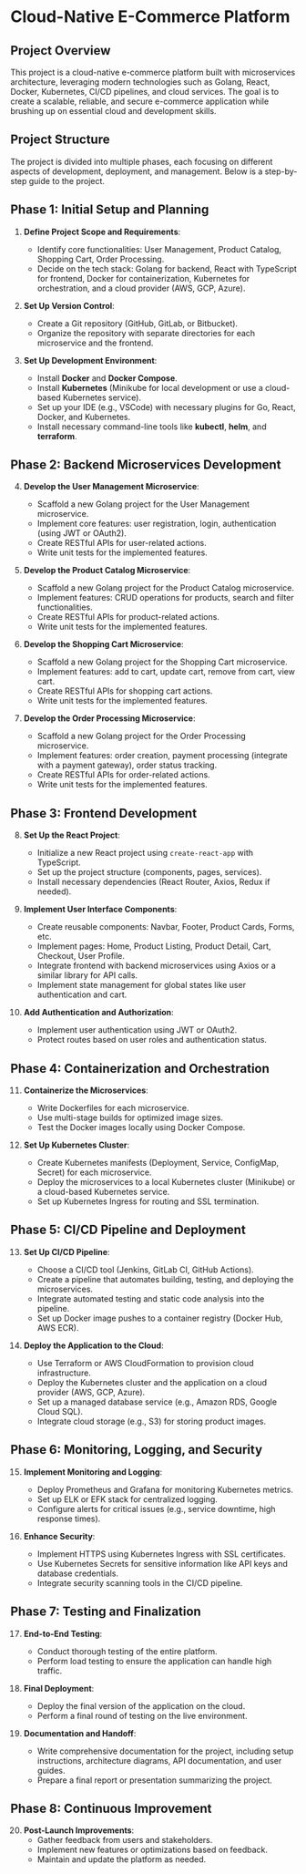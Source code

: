# Cloud-Native E-Commerce Platform

## Project Overview

This project is a cloud-native e-commerce platform built with microservices architecture, leveraging modern technologies such as Golang, React, Docker, Kubernetes, CI/CD pipelines, and cloud services. The goal is to create a scalable, reliable, and secure e-commerce application while brushing up on essential cloud and development skills.

## Project Structure

The project is divided into multiple phases, each focusing on different aspects of development, deployment, and management. Below is a step-by-step guide to the project.

## Phase 1: Initial Setup and Planning

1. **Define Project Scope and Requirements**:

   - Identify core functionalities: User Management, Product Catalog, Shopping Cart, Order Processing.
   - Decide on the tech stack: Golang for backend, React with TypeScript for frontend, Docker for containerization, Kubernetes for orchestration, and a cloud provider (AWS, GCP, Azure).

2. **Set Up Version Control**:

   - Create a Git repository (GitHub, GitLab, or Bitbucket).
   - Organize the repository with separate directories for each microservice and the frontend.

3. **Set Up Development Environment**:
   - Install **Docker** and **Docker Compose**.
   - Install **Kubernetes** (Minikube for local development or use a cloud-based Kubernetes service).
   - Set up your IDE (e.g., VSCode) with necessary plugins for Go, React, Docker, and Kubernetes.
   - Install necessary command-line tools like **kubectl**, **helm**, and **terraform**.

## Phase 2: Backend Microservices Development

4. **Develop the User Management Microservice**:

   - Scaffold a new Golang project for the User Management microservice.
   - Implement core features: user registration, login, authentication (using JWT or OAuth2).
   - Create RESTful APIs for user-related actions.
   - Write unit tests for the implemented features.

5. **Develop the Product Catalog Microservice**:

   - Scaffold a new Golang project for the Product Catalog microservice.
   - Implement features: CRUD operations for products, search and filter functionalities.
   - Create RESTful APIs for product-related actions.
   - Write unit tests for the implemented features.

6. **Develop the Shopping Cart Microservice**:

   - Scaffold a new Golang project for the Shopping Cart microservice.
   - Implement features: add to cart, update cart, remove from cart, view cart.
   - Create RESTful APIs for shopping cart actions.
   - Write unit tests for the implemented features.

7. **Develop the Order Processing Microservice**:
   - Scaffold a new Golang project for the Order Processing microservice.
   - Implement features: order creation, payment processing (integrate with a payment gateway), order status tracking.
   - Create RESTful APIs for order-related actions.
   - Write unit tests for the implemented features.

## Phase 3: Frontend Development

8. **Set Up the React Project**:

   - Initialize a new React project using `create-react-app` with TypeScript.
   - Set up the project structure (components, pages, services).
   - Install necessary dependencies (React Router, Axios, Redux if needed).

9. **Implement User Interface Components**:

   - Create reusable components: Navbar, Footer, Product Cards, Forms, etc.
   - Implement pages: Home, Product Listing, Product Detail, Cart, Checkout, User Profile.
   - Integrate frontend with backend microservices using Axios or a similar library for API calls.
   - Implement state management for global states like user authentication and cart.

10. **Add Authentication and Authorization**:
    - Implement user authentication using JWT or OAuth2.
    - Protect routes based on user roles and authentication status.

## Phase 4: Containerization and Orchestration

11. **Containerize the Microservices**:

    - Write Dockerfiles for each microservice.
    - Use multi-stage builds for optimized image sizes.
    - Test the Docker images locally using Docker Compose.

12. **Set Up Kubernetes Cluster**:
    - Create Kubernetes manifests (Deployment, Service, ConfigMap, Secret) for each microservice.
    - Deploy the microservices to a local Kubernetes cluster (Minikube) or a cloud-based Kubernetes service.
    - Set up Kubernetes Ingress for routing and SSL termination.

## Phase 5: CI/CD Pipeline and Deployment

13. **Set Up CI/CD Pipeline**:

    - Choose a CI/CD tool (Jenkins, GitLab CI, GitHub Actions).
    - Create a pipeline that automates building, testing, and deploying the microservices.
    - Integrate automated testing and static code analysis into the pipeline.
    - Set up Docker image pushes to a container registry (Docker Hub, AWS ECR).

14. **Deploy the Application to the Cloud**:
    - Use Terraform or AWS CloudFormation to provision cloud infrastructure.
    - Deploy the Kubernetes cluster and the application on a cloud provider (AWS, GCP, Azure).
    - Set up a managed database service (e.g., Amazon RDS, Google Cloud SQL).
    - Integrate cloud storage (e.g., S3) for storing product images.

## Phase 6: Monitoring, Logging, and Security

15. **Implement Monitoring and Logging**:

    - Deploy Prometheus and Grafana for monitoring Kubernetes metrics.
    - Set up ELK or EFK stack for centralized logging.
    - Configure alerts for critical issues (e.g., service downtime, high response times).

16. **Enhance Security**:
    - Implement HTTPS using Kubernetes Ingress with SSL certificates.
    - Use Kubernetes Secrets for sensitive information like API keys and database credentials.
    - Integrate security scanning tools in the CI/CD pipeline.

## Phase 7: Testing and Finalization

17. **End-to-End Testing**:

    - Conduct thorough testing of the entire platform.
    - Perform load testing to ensure the application can handle high traffic.

18. **Final Deployment**:

    - Deploy the final version of the application on the cloud.
    - Perform a final round of testing on the live environment.

19. **Documentation and Handoff**:
    - Write comprehensive documentation for the project, including setup instructions, architecture diagrams, API documentation, and user guides.
    - Prepare a final report or presentation summarizing the project.

## Phase 8: Continuous Improvement

20. **Post-Launch Improvements**:
    - Gather feedback from users and stakeholders.
    - Implement new features or optimizations based on feedback.
    - Maintain and update the platform as needed.
